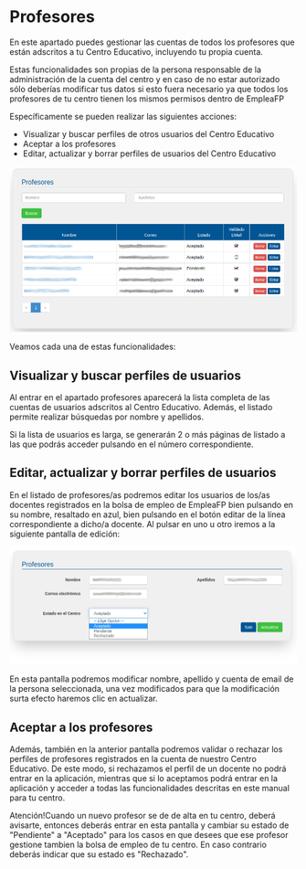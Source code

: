 # Profesores

En este apartado puedes gestionar las cuentas de todos los profesores que están adscritos a tu Centro Educativo, incluyendo tu propia cuenta.
 
Estas funcionalidades son propias de la persona responsable de la administración de la cuenta del centro y en caso de no estar autorizado sólo deberías modificar tus datos si esto fuera necesario ya que todos los profesores de tu centro tienen los mismos permisos dentro de EmpleaFP

Específicamente se pueden realizar las siguientes acciones:
- Visualizar y buscar perfiles de otros usuarios del Centro Educativo
- Aceptar a los profesores
- Editar, actualizar y borrar perfiles de usuarios del Centro Educativo


![](profesores.png)

Veamos cada una de estas funcionalidades:

## Visualizar y buscar perfiles de usuarios
Al entrar en el apartado profesores aparecerá la lista completa de las cuentas de usuarios adscritos al Centro Educativo. Además, el listado permite realizar búsquedas por nombre y apellidos. 

Si la lista de usuarios es larga, se generarán 2 o más páginas de listado a las que podrás acceder pulsando en el número correspondiente.

## Editar, actualizar y borrar perfiles de usuarios
En el listado de profesores/as podremos editar los usuarios de los/as docentes registrados en la bolsa de empleo de EmpleaFP bien pulsando en su nombre, resaltado en azul, bien pulsando en el botón editar de la línea correspondiente a dicho/a docente. Al pulsar en uno u otro iremos a la siguiente pantalla de edición:

![](profesores_ficha.png)

En esta pantalla podremos modificar nombre, apellido y cuenta de email de la persona seleccionada, una vez modificados para que la modificación surta efecto haremos clic en actualizar.

## Aceptar a los profesores

Además, también en la anterior pantalla podremos validar o rechazar los perfiles de profesores registrados en la cuenta de nuestro Centro Educativo. De este modo, si rechazamos el perfil de un docente no podrá entrar en la aplicación, mientras que si lo aceptamos podrá entrar en la aplicación y acceder a todas las funcionalidades descritas en este manual para tu centro.

Atención!Cuando un nuevo profesor se de de alta en tu centro, deberá avisarte, entonces deberás entrar en esta pantalla y cambiar su estado de "Pendiente" a "Aceptado" para los casos en que desees que ese profesor gestione tambien la bolsa de empleo de tu centro. En caso contrario deberás indicar que su estado es "Rechazado".


